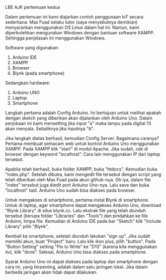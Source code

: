 LBE AJK pertemuan kedua

Dalam pertemuan ini kami diajarkan contoh penggunaan IoT secara sederhana. Mas Fuad selaku tutor (saya menyebutnya demikian) menyarankan menggunakan OS Linux dalam hal ini. Namun, kami diperbolehkan mengunakan Windows dengan bantuan software XAMPP. Sehingga penjelasan ini menggunakan Windows.

Software yang digunakan:
1. Arduino IDE
2. XAMPP
3. Browser
4. Blynk (pada smartphone)

Sedangkan hardware:
1. Arduino UNO
2. Laptop
3. Smartphone

Langkah pertama adalah Config Arduino. Ini bertujuan untuk melihat apakah dengan sketch yang diberikan akan dijalankan oleh Arduino Uno. Dalam perjobaan ini kami mensetting jika input "a" maka lampu pada digital 13 akan menyala. Sebaliknya jika inputnya "b".

Jika langkah diatas berhasil, kemudian Config Server. Bagaimana caranya? Pertama membuat semacam web untuk kontrol Arduino Uno menggunakan XAMPP. Pada XAMPP klik "start" di modul Apache. Jika sudah, cek di browser dengan keyword "localhost". Cara lain menggunakan IP dari laptop tersebut.

Apabila telah berhasil, buka folder XAMPP, buka "htdocs". Kemudian buka "index.php". Setelah dibuka, kami mengedit file tersebut dengan script yang telah diberikan oleh Mas Fuad pada akun github-nya. Oh iya, dalam file "index" tersebut juga diedit port Arduino Uno-nya. Lalu save dan buka "localhost" tadi. Arduino Uno sudah bisa diakses pada browser.

Untuk mengakses di smartphone, pertama instal Blynk di smartphone. Untuk di laptop, agar smartphone dapat mengakses Arduino Uno, download "Blynk Library" di situs blynk.cc. Lalu ekstrak file yang telah diunduh tersebut (berupa folder "Libraries" dan "Tools") dan pindahkan ke file Arduino, timpa file. Kemudian di Arduino IDE pada bar "Sketch" kilk "Include Library" pilih "Blynk".

Kembali ke smartphone, setelah diunduh lakukan "sign up". Jika sudah memiliki akun, buat "Project" baru. Lalu klik ikon plus, pilih "button". Pada "Button Setting" setting "Pin to Write" ke "D13" (karena kita menggunakan itu), klik "done". Selesai, Arduino Uno bisa diakses pada smartphone.

Syarat Arduino Uno ini dapat diakses pada laptop dan smartphone dengan cara ini, yang terpenting, adalah dalam satu jaringan lokal.
Jika dalam berbeda jaringan akan tidak dapat dilakukan.
